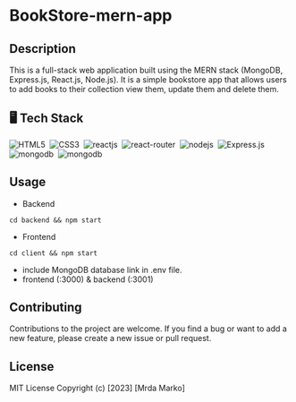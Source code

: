 # BookStore-mern-app

## Description

This is a full-stack web application built using the MERN stack (MongoDB, Express.js, React.js, Node.js). It is a simple bookstore app that allows users to add books to their collection view them, update them and delete them.

## 🖥️ Tech Stack

![HTML5](https://img.shields.io/badge/HTML5-E34F26?style=for-the-badge&logo=html5&logoColor=white)&nbsp;
![CSS3](https://img.shields.io/badge/CSS3-1572B6?style=for-the-badge&logo=css3&logoColor=white)&nbsp;
![reactjs](https://img.shields.io/badge/React-20232A?style=for-the-badge&logo=react&logoColor=61DAFB)&nbsp;
![react-router](https://img.shields.io/badge/React_Router-CA4245?style=for-the-badge&logo=react-router&logoColor=white)&nbsp;
![nodejs](https://img.shields.io/badge/Node.js-43853D?style=for-the-badge&logo=node.js&logoColor=white)&nbsp;
![Express.js](https://img.shields.io/badge/express.js-%23404d59.svg?style=for-the-badge&logo=express&logoColor=%2361DAFB)
![mongodb](https://img.shields.io/badge/MongoDB-4EA94B?style=for-the-badge&logo=mongodb&logoColor=white)&nbsp;
![mongodb](https://img.shields.io/badge/mongoose-4EA94B?style=for-the-badge&logo=mongoose&logoColor=white)&nbsp;

## Usage

- Backend
```
cd backend && npm start
```
- Frontend
```
cd client && npm start
```
- include MongoDB database link in .env file.
- frontend (:3000) & backend (:3001)

## Contributing

Contributions to the project are welcome. If you find a bug or want to add a new feature, please create a new issue or pull request.

## License

MIT License
Copyright (c) [2023] [Mrda Marko]

